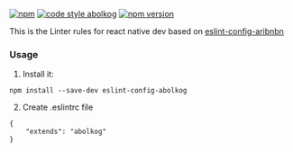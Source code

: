 [![npm](https://img.shields.io/npm/dt/eslint-config-abolkog.svg?style=flat-square)](https://www.npmjs.com/package/eslint-config-abolkog)
[![code style abolkog](https://img.shields.io/badge/code%20style-abolkog-blue.svg?style=flat-square)](https://github.com/EQuimper/eslint-config-abolkog)
[![npm version](https://badge.fury.io/js/eslint-config-abolkog.svg)](https://badge.fury.io/js/eslint-config-abolkog)

This is the Linter rules for react native dev based on [eslint-config-aribnbn](https://www.npmjs.com/package/eslint-config-airbnb)

### Usage
1. Install it: 

```npm install --save-dev eslint-config-abolkog```

2. Create .eslintrc file
```
{
    "extends": "abolkog"
}
```